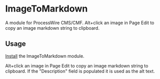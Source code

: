 # ImageToMarkdown

A module for ProcessWire CMS/CMF. Alt+click an image in Page Edit to copy an image markdown string to clipboard.

## Usage

[Install](http://modules.processwire.com/install-uninstall/) the ImageToMarkdown module.

Alt+click an image in Page Edit to copy an image markdown string to clipboard. If the "Description" field is populated it is used as the alt text.
